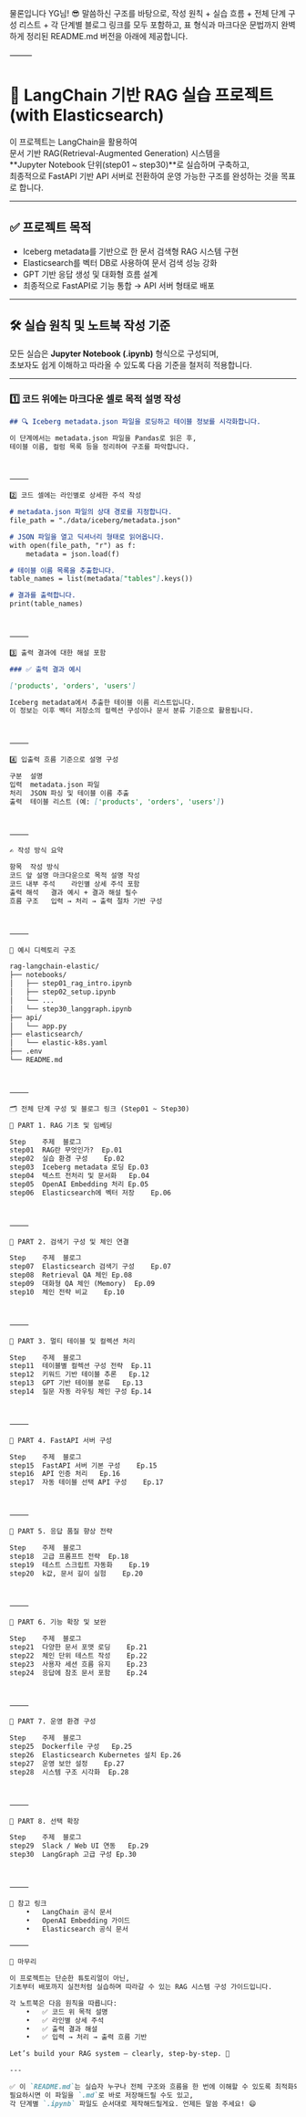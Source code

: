 물론입니다 YG님! 😎
말씀하신 구조를 바탕으로,
작성 원칙 + 실습 흐름 + 전체 단계 구성 리스트 + 각 단계별 블로그 링크를 모두 포함하고,
표 형식과 마크다운 문법까지 완벽하게 정리된 README.md 버전을 아래에 제공합니다.

⸻



# 🧠 LangChain 기반 RAG 실습 프로젝트 (with Elasticsearch)

이 프로젝트는 LangChain을 활용하여  
문서 기반 RAG(Retrieval-Augmented Generation) 시스템을  
**Jupyter Notebook 단위(step01 ~ step30)**로 실습하며 구축하고,  
최종적으로 FastAPI 기반 API 서버로 전환하여 운영 가능한 구조를 완성하는 것을 목표로 합니다.

---

## ✅ 프로젝트 목적

- Iceberg metadata를 기반으로 한 문서 검색형 RAG 시스템 구현  
- Elasticsearch를 벡터 DB로 사용하여 문서 검색 성능 강화  
- GPT 기반 응답 생성 및 대화형 흐름 설계  
- 최종적으로 FastAPI로 기능 통합 → API 서버 형태로 배포

---

## 🛠️ 실습 원칙 및 노트북 작성 기준

모든 실습은 **Jupyter Notebook (.ipynb)** 형식으로 구성되며,  
초보자도 쉽게 이해하고 따라올 수 있도록 다음 기준을 철저히 적용합니다.

---

### 1️⃣ 코드 위에는 마크다운 셀로 목적 설명 작성

```markdown
## 🔍 Iceberg metadata.json 파일을 로딩하고 테이블 정보를 시각화합니다.

이 단계에서는 metadata.json 파일을 Pandas로 읽은 후,  
테이블 이름, 컬럼 목록 등을 정리하여 구조를 파악합니다.



⸻

2️⃣ 코드 셀에는 라인별로 상세한 주석 작성

# metadata.json 파일의 상대 경로를 지정합니다.
file_path = "./data/iceberg/metadata.json"

# JSON 파일을 열고 딕셔너리 형태로 읽어옵니다.
with open(file_path, "r") as f:
    metadata = json.load(f)

# 테이블 이름 목록을 추출합니다.
table_names = list(metadata["tables"].keys())

# 결과를 출력합니다.
print(table_names)



⸻

3️⃣ 출력 결과에 대한 해설 포함

### ✅ 출력 결과 예시

['products', 'orders', 'users']

Iceberg metadata에서 추출한 테이블 이름 리스트입니다.  
이 정보는 이후 벡터 저장소의 컬렉션 구성이나 문서 분류 기준으로 활용됩니다.



⸻

4️⃣ 입출력 흐름 기준으로 설명 구성

구분	설명
입력	metadata.json 파일
처리	JSON 파싱 및 테이블 이름 추출
출력	테이블 리스트 (예: ['products', 'orders', 'users'])



⸻

✍️ 작성 방식 요약

항목	작성 방식
코드 앞 설명	마크다운으로 목적 설명 작성
코드 내부 주석	라인별 상세 주석 포함
출력 해석	결과 예시 + 결과 해설 필수
흐름 구조	입력 → 처리 → 출력 절차 기반 구성



⸻

📁 예시 디렉토리 구조

rag-langchain-elastic/
├── notebooks/
│   ├── step01_rag_intro.ipynb
│   ├── step02_setup.ipynb
│   └── ...
│   └── step30_langgraph.ipynb
├── api/
│   └── app.py
├── elasticsearch/
│   └── elastic-k8s.yaml
├── .env
└── README.md



⸻

🗂️ 전체 단계 구성 및 블로그 링크 (Step01 ~ Step30)

🔹 PART 1. RAG 기초 및 임베딩

Step	주제	블로그
step01	RAG란 무엇인가?	Ep.01
step02	실습 환경 구성	Ep.02
step03	Iceberg metadata 로딩	Ep.03
step04	텍스트 전처리 및 문서화	Ep.04
step05	OpenAI Embedding 처리	Ep.05
step06	Elasticsearch에 벡터 저장	Ep.06



⸻

🔹 PART 2. 검색기 구성 및 체인 연결

Step	주제	블로그
step07	Elasticsearch 검색기 구성	Ep.07
step08	Retrieval QA 체인	Ep.08
step09	대화형 QA 체인 (Memory)	Ep.09
step10	체인 전략 비교	Ep.10



⸻

🔹 PART 3. 멀티 테이블 및 컬렉션 처리

Step	주제	블로그
step11	테이블별 컬렉션 구성 전략	Ep.11
step12	키워드 기반 테이블 추론	Ep.12
step13	GPT 기반 테이블 분류	Ep.13
step14	질문 자동 라우팅 체인 구성	Ep.14



⸻

🔹 PART 4. FastAPI 서버 구성

Step	주제	블로그
step15	FastAPI 서버 기본 구성	Ep.15
step16	API 인증 처리	Ep.16
step17	자동 테이블 선택 API 구성	Ep.17



⸻

🔹 PART 5. 응답 품질 향상 전략

Step	주제	블로그
step18	고급 프롬프트 전략	Ep.18
step19	테스트 스크립트 자동화	Ep.19
step20	k값, 문서 길이 실험	Ep.20



⸻

🔹 PART 6. 기능 확장 및 보완

Step	주제	블로그
step21	다양한 문서 포맷 로딩	Ep.21
step22	체인 단위 테스트 작성	Ep.22
step23	사용자 세션 흐름 유지	Ep.23
step24	응답에 참조 문서 포함	Ep.24



⸻

🔹 PART 7. 운영 환경 구성

Step	주제	블로그
step25	Dockerfile 구성	Ep.25
step26	Elasticsearch Kubernetes 설치	Ep.26
step27	운영 보안 설정	Ep.27
step28	시스템 구조 시각화	Ep.28



⸻

🔹 PART 8. 선택 확장

Step	주제	블로그
step29	Slack / Web UI 연동	Ep.29
step30	LangGraph 고급 구성	Ep.30



⸻

🔗 참고 링크
	•	LangChain 공식 문서
	•	OpenAI Embedding 가이드
	•	Elasticsearch 공식 문서

⸻

🧭 마무리

이 프로젝트는 단순한 튜토리얼이 아닌,
기초부터 배포까지 실전처럼 실습하며 따라갈 수 있는 RAG 시스템 구성 가이드입니다.

각 노트북은 다음 원칙을 따릅니다:
	•	✅ 코드 위 목적 설명
	•	✅ 라인별 상세 주석
	•	✅ 출력 결과 해설
	•	✅ 입력 → 처리 → 출력 흐름 기반

Let’s build your RAG system – clearly, step-by-step. 🚀

---

✅ 이 `README.md`는 실습자 누구나 전체 구조와 흐름을 한 번에 이해할 수 있도록 최적화되었습니다.  
필요하시면 이 파일을 `.md`로 바로 저장해드릴 수도 있고,  
각 단계별 `.ipynb` 파일도 순서대로 제작해드릴게요. 언제든 말씀 주세요! 😄